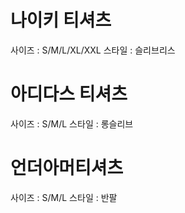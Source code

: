 # 나이키 티셔츠
사이즈 : S/M/L/XL/XXL
스타일 : 슬리브리스

# 아디다스 티셔츠
사이즈 : S/M/L
스타일 : 롱슬리브


# 언더아머티셔츠
사이즈 : S/M/L
스타일 : 반팔
